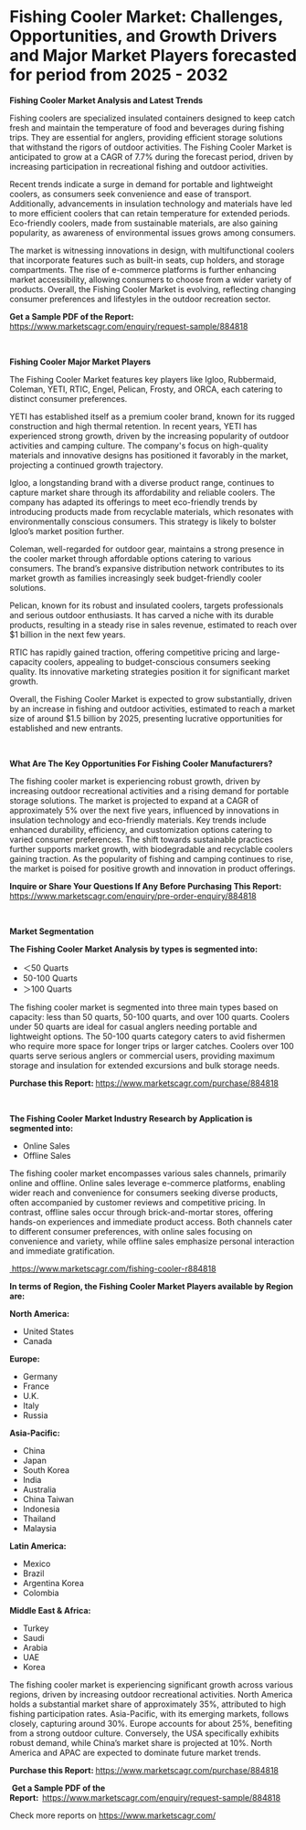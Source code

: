 <p><h1>Fishing Cooler Market: Challenges, Opportunities, and Growth Drivers and Major Market Players forecasted for period from 2025 - 2032</h1></p><p><strong>Fishing Cooler Market Analysis and Latest Trends</strong></p>
<p><p>Fishing coolers are specialized insulated containers designed to keep catch fresh and maintain the temperature of food and beverages during fishing trips. They are essential for anglers, providing efficient storage solutions that withstand the rigors of outdoor activities. The Fishing Cooler Market is anticipated to grow at a CAGR of 7.7% during the forecast period, driven by increasing participation in recreational fishing and outdoor activities.</p><p>Recent trends indicate a surge in demand for portable and lightweight coolers, as consumers seek convenience and ease of transport. Additionally, advancements in insulation technology and materials have led to more efficient coolers that can retain temperature for extended periods. Eco-friendly coolers, made from sustainable materials, are also gaining popularity, as awareness of environmental issues grows among consumers.</p><p>The market is witnessing innovations in design, with multifunctional coolers that incorporate features such as built-in seats, cup holders, and storage compartments. The rise of e-commerce platforms is further enhancing market accessibility, allowing consumers to choose from a wider variety of products. Overall, the Fishing Cooler Market is evolving, reflecting changing consumer preferences and lifestyles in the outdoor recreation sector.</p></p>
<p><strong>Get a Sample PDF of the Report:&nbsp;</strong> <a href="https://www.marketscagr.com/enquiry/request-sample/884818?utm_campaign=3541&utm_medium=2&utm_source=Github&utm_content=ia&utm_term=08042025&utm_id=fishing-cooler">https://www.marketscagr.com/enquiry/request-sample/884818</a></p>
<p>&nbsp;</p>
<p><strong>Fishing Cooler Major Market Players</strong></p>
<p><p>The Fishing Cooler Market features key players like Igloo, Rubbermaid, Coleman, YETI, RTIC, Engel, Pelican, Frosty, and ORCA, each catering to distinct consumer preferences. </p><p>YETI has established itself as a premium cooler brand, known for its rugged construction and high thermal retention. In recent years, YETI has experienced strong growth, driven by the increasing popularity of outdoor activities and camping culture. The company's focus on high-quality materials and innovative designs has positioned it favorably in the market, projecting a continued growth trajectory.</p><p>Igloo, a longstanding brand with a diverse product range, continues to capture market share through its affordability and reliable coolers. The company has adapted its offerings to meet eco-friendly trends by introducing products made from recyclable materials, which resonates with environmentally conscious consumers. This strategy is likely to bolster Igloo’s market position further.</p><p>Coleman, well-regarded for outdoor gear, maintains a strong presence in the cooler market through affordable options catering to various consumers. The brand’s expansive distribution network contributes to its market growth as families increasingly seek budget-friendly cooler solutions.</p><p>Pelican, known for its robust and insulated coolers, targets professionals and serious outdoor enthusiasts. It has carved a niche with its durable products, resulting in a steady rise in sales revenue, estimated to reach over $1 billion in the next few years.</p><p>RTIC has rapidly gained traction, offering competitive pricing and large-capacity coolers, appealing to budget-conscious consumers seeking quality. Its innovative marketing strategies position it for significant market growth.</p><p>Overall, the Fishing Cooler Market is expected to grow substantially, driven by an increase in fishing and outdoor activities, estimated to reach a market size of around $1.5 billion by 2025, presenting lucrative opportunities for established and new entrants.</p></p>
<p>&nbsp;</p>
<p><strong>What Are The Key Opportunities For Fishing Cooler Manufacturers?</strong></p>
<p><p>The fishing cooler market is experiencing robust growth, driven by increasing outdoor recreational activities and a rising demand for portable storage solutions. The market is projected to expand at a CAGR of approximately 5% over the next five years, influenced by innovations in insulation technology and eco-friendly materials. Key trends include enhanced durability, efficiency, and customization options catering to varied consumer preferences. The shift towards sustainable practices further supports market growth, with biodegradable and recyclable coolers gaining traction. As the popularity of fishing and camping continues to rise, the market is poised for positive growth and innovation in product offerings.</p></p>
<p><strong>Inquire or Share Your Questions If Any Before Purchasing This Report:</strong> <a href="https://www.marketscagr.com/enquiry/pre-order-enquiry/884818?utm_campaign=3541&utm_medium=2&utm_source=Github&utm_content=ia&utm_term=08042025&utm_id=fishing-cooler">https://www.marketscagr.com/enquiry/pre-order-enquiry/884818</a></p>
<p>&nbsp;</p>
<p><strong>Market Segmentation</strong></p>
<p><strong>The Fishing Cooler Market Analysis by types is segmented into:</strong></p>
<p><ul><li>＜50 Quarts</li><li>50-100 Quarts</li><li>＞100 Quarts</li></ul></p>
<p><p>The fishing cooler market is segmented into three main types based on capacity: less than 50 quarts, 50-100 quarts, and over 100 quarts. Coolers under 50 quarts are ideal for casual anglers needing portable and lightweight options. The 50-100 quarts category caters to avid fishermen who require more space for longer trips or larger catches. Coolers over 100 quarts serve serious anglers or commercial users, providing maximum storage and insulation for extended excursions and bulk storage needs.</p></p>
<p><strong>Purchase this Report:&nbsp;</strong><a href="https://www.marketscagr.com/purchase/884818?utm_campaign=3541&utm_medium=2&utm_source=Github&utm_content=ia&utm_term=08042025&utm_id=fishing-cooler">https://www.marketscagr.com/purchase/884818</a></p>
<p>&nbsp;</p>
<p><strong>The Fishing Cooler Market Industry Research by Application is segmented into:</strong></p>
<p><ul><li>Online Sales</li><li>Offline Sales</li></ul></p>
<p><p>The fishing cooler market encompasses various sales channels, primarily online and offline. Online sales leverage e-commerce platforms, enabling wider reach and convenience for consumers seeking diverse products, often accompanied by customer reviews and competitive pricing. In contrast, offline sales occur through brick-and-mortar stores, offering hands-on experiences and immediate product access. Both channels cater to different consumer preferences, with online sales focusing on convenience and variety, while offline sales emphasize personal interaction and immediate gratification.</p></p>
<p><a href="https://www.marketscagr.com/fishing-cooler-r884818?utm_campaign=3541&utm_medium=2&utm_source=Github&utm_content=ia&utm_term=08042025&utm_id=fishing-cooler">&nbsp;https://www.marketscagr.com/fishing-cooler-r884818</a></p>
<p><strong>In terms of Region, the Fishing Cooler Market Players available by Region are:</strong></p>
<p>
    <p> <strong> North America: </strong>
        <ul>
            <li>United States</li>
            <li>Canada</li>
        </ul>
        </p> 
    <p> <strong> Europe: </strong>
        <ul>
            <li>Germany</li>
            <li>France</li>
            <li>U.K.</li>
            <li>Italy</li>
            <li>Russia</li>
        </ul>
        </p> 
    <p> <strong> Asia-Pacific: </strong>
        <ul>
            <li>China</li>
            <li>Japan</li>
            <li>South Korea</li>
            <li>India</li>
            <li>Australia</li>
            <li>China Taiwan</li>
            <li>Indonesia</li>
            <li>Thailand</li>
            <li>Malaysia</li>
        </ul>
        </p> 
    <p> <strong> Latin America: </strong>
        <ul>
            <li>Mexico</li>
            <li>Brazil</li>
            <li>Argentina Korea</li>
            <li>Colombia</li>
        </ul>
        </p> 
    <p> <strong> Middle East & Africa: </strong>
        <ul>
            <li>Turkey</li>
            <li>Saudi</li>
            <li>Arabia</li>
            <li>UAE</li>
            <li>Korea</li>
        </ul>
    </p>
    </p>
<p><p>The fishing cooler market is experiencing significant growth across various regions, driven by increasing outdoor recreational activities. North America holds a substantial market share of approximately 35%, attributed to high fishing participation rates. Asia-Pacific, with its emerging markets, follows closely, capturing around 30%. Europe accounts for about 25%, benefiting from a strong outdoor culture. Conversely, the USA specifically exhibits robust demand, while China’s market share is projected at 10%. North America and APAC are expected to dominate future market trends.</p></p>
<p><strong>Purchase this Report: </strong><a href="https://www.marketscagr.com/purchase/884818?utm_campaign=3541&utm_medium=2&utm_source=Github&utm_content=ia&utm_term=08042025&utm_id=fishing-cooler">https://www.marketscagr.com/purchase/884818</a></p>
<p>&nbsp;<strong>Get a Sample PDF of the Report:&nbsp;&nbsp;</strong><a href="https://www.marketscagr.com/enquiry/request-sample/884818?utm_campaign=3541&utm_medium=2&utm_source=Github&utm_content=ia&utm_term=08042025&utm_id=fishing-cooler">https://www.marketscagr.com/enquiry/request-sample/884818</a></p>
<p><strong></strong></p>
<p>Check more reports on <a href="https://www.marketscagr.com/?utm_campaign=3541&utm_medium=2&utm_source=Github&utm_content=ia&utm_term=08042025&utm_id=fishing-cooler">https://www.marketscagr.com/</a></p>